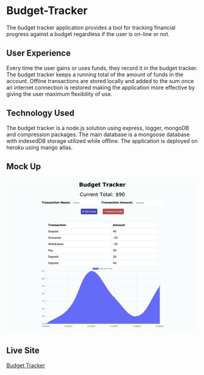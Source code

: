 # Budget-Tracker

The budget tracker application provides a tool for tracking financial progress against a budget regardless if the user is on-line or not. 

## User Experience

Every time the user gains or uses funds, they record it in the budget tracker. The budget tracker keeps a running total of the amount of funds in the account. Offline transactions are stored locally and added to the sum once an internet connection is restored making the application more effective by giving the user maximum flexibility of use. 

## Technology Used

The budget tracker is a node.js solution using express, logger, mongoDB and compression packages. The main database is a mongoose database with indexedDB storage utilized while offline. The application is deployed on heroku using mango atlas. 

## Mock Up

![Budget Tracker Image](https://github.com/catherinebshaw/Budget-Tracker/blob/main/public/Budget-trackerSS.png)

## Live Site
[Budget Tracker](https://budget-tracker-cs.herokuapp.com/)
